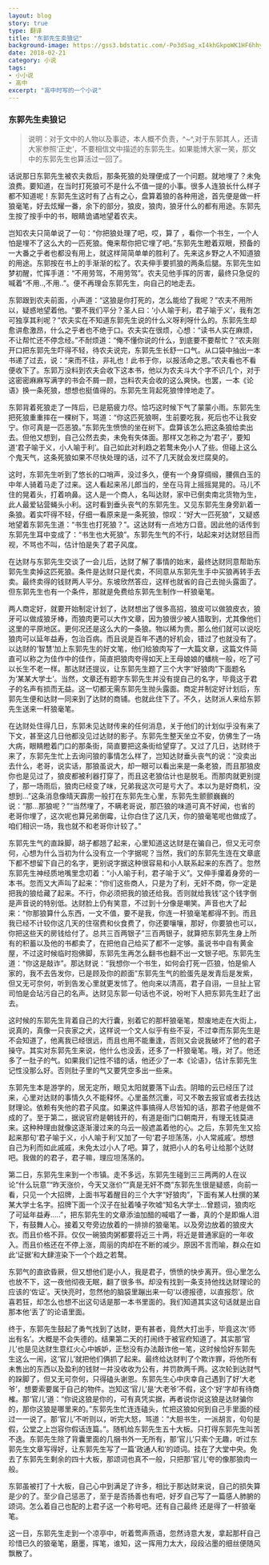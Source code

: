 ```yaml
---
layout: blog
story: true
type: 翻译
title: "东郭先生卖狼记"
background-image: https://gss3.bdstatic.com/-Po3dSag_xI4khGkpoWK1HF6hhy/baike/c0%3Dbaike80%2C5%2C5%2C80%2C26/sign=da89c813b119ebc4d4757ecbe34fa499/b3119313b07eca80c680ce91932397dda144833b.jpg
date: 2018-02-21
category: 小说
tags:
- 小小说
- 高中
excerpt: "高中时写的一个小说"
---
```


### 东郭先生卖狼记
> 说明：对于文中的人物以及事迹，本人概不负责，^~^,对于东郭其人，还请大家参照‘正史’，不要相信文中描述的东郭先生。如果能博大家一笑，那文中的东郭先生也算活过一回了。

话说那日东郭先生被农夫救后，那条死狼的处理便成了一个问题。就地埋了？未免浪费。要知道，在当时打死狼可不是什么不值一提的小事。很多人连狼长什么样子都不知道呢！东郭先生这时有了占有之心，盘算着狼的各种用途，首先便是做一杆狼毫笔，好去炫耀一番，余下的部分，狼皮，狼肉，狼牙什么的都有用途。东郭先生按了按手中的书，眼睛诡谲地望着农夫。
    
岂知农夫只简单说了一句：“你把狼处理了吧，哎，算了 ，看你一个书生，一个人怕是埋不了这么大的一匹死狼。俺来帮你把它埋了吧。”东郭先生瞪着双眼，预备的一大番之乎者也都没有用上，就这样简简单单的胜利了。先来这乡野之人不知道狼的用途。东郭按在书上的手渐渐的松了。农夫伸手要抓狼的两条后腿。东郭先生如梦初醒，忙挥手道：“不用劳驾，不用劳驾”。农夫见他手挥的厉害，最终只急促的喊着“不用..,不用..”。便不再理会东郭先生，向自己的地走去。

东郭跟到农夫前面，小声道：“这狼是你打死的，怎么能给了我呢？”农夫不用所以，疑惑地望着他。“要不我们平分？圣人曰：‘小人喻于利，君子喻于义’，我有怎可独享其利呢？”农夫实在不知道东郭先生说的什么义呀利呀什么的。东郭先生却愈讲愈激昂，什么之乎者也不绝于口。农夫实在很烦，心想：“读书人实在麻烦，不让帮忙还不停念经。”不耐烦道：“俺不懂你说的什么，到底要不要帮忙？”农夫刚开口把东郭先生吓得不轻，待农夫说完，东郭先生长舒一口气。从口袋中抽出一本书递了过去，说：“来而不往，非礼也！此书于你，以报活命之恩。”农夫看也不看便收下了。东郭万没料到农夫会收下这本书，他以为农夫斗大个字不识几个，对于这密密麻麻写满字的书会不屑一顾，岂料农夫会收的这么爽快。也罢，一本《论语》换一条死狼，想想也挺值得的。东郭先生背起死狼悻悻地走了。

东郭背着死狼走了一阵后，已是筋疲力尽。恰巧这时候下气了蒙蒙小雨。东郭先生把死狼重重摔在一棵树下，骂道：“你这匹死狼啊，生前要吃我，死后也不让我安宁。你可真是一匹恶狼。”东郭先生愤愤的坐在树下。盘算该怎么把这条狼给卖出去。但他又想到，自己公然去卖，未免有失体面。那样又怎称之为‘君子’，要知道‘君子喻于义，小人喻于利’。自己如此对利趋之若鹜未免小人了些。但碰上这么个鬼天气，这条死狼如果不尽快处理的话，过不了几天就会发烂腐臭的。

这时，东郭先生听到了悠长的口哨声，没过多久，便有一个身穿绸缎，腰佩白玉的中年人骑着马走了过来。这人看起来吊儿郎当的，坐在马背上摇摇晃晃的。马儿不住的晃着头，打着响鼻。这人是一个商人，名叫达财，家中已倒卖南北货物为生，此人最爱钻营蝇头小利。这时看到垂头丧气的东郭先生。又见东郭先生身旁趴着一条狼。着实吓得不轻，仔细一看原来是一条死狼，惊叹：“好大一匹死狼”，又疑惑地望着东郭先生道：“书生也打死狼？”。这达财有一点地方口音。因此他的话传到东郭先生耳中变成了：“书生也大死狼”。东郭先生气的不行，站起来对达财怒目而视，不骂也不叫，估计怕是失了君子风度。

在达财与东郭先生交谈了一会儿后，达财了解了事情的始末，最终达财同意帮助东郭先生卖掉这匹死狼。条件是达财只是代卖，不同意从东郭先生手中买狼再转手去卖。最终卖得的钱财两人平分。东坡欣然答应，这样也就省的自己去抛头露面了。但东郭先生也有一个条件，那就是免费给东郭先生制作一杆狼毫笔。

两人商定好，就要开始制定计划了，达财想出了很多高招，狼皮可以做狼皮衣，狼牙可以做成狼牙棒，而狼肉更可以大作文章，因为狼很少被人猎取到，尤其像他们这里的平原地区。更何况还是这么大的一条狼。物以稀为贵。那么他们就可以说吃狼肉可以延年益寿，包治百病。而且说是百年不遇的好机会，错过了也就没有了。以达财的‘智慧’加上东郭先生的好文笔，他们给狼肉写了一大篇文章，这篇文件简直可以称之为佳作中的佳作，简直把狼肉夸得如天上王母娘娘的蟠桃一般，吃了可以长生不老一样。那达财还提议，让东郭先生题了三个大字“好狼肉”下面题名为‘某某大学士’。当然，文章还有题字东郭先生并没有提自己的名字，毕竟这于君子的名声有损而无益。这一切都无需东郭先生抛头露面。商定并制定好计划后，东郭先生便和达财一同来到了达财的商铺。也就此住下了。不久，达财派人来给东郭先生送来一杆狼毫笔。

在达财处住得几日，东郭未见达财传来的任何消息，关于他们的计划似乎没有来了下文，甚至这几日他都没见过达财的影子。东郭先生整天坐立不安，仿佛生了一场大病，眼睛瞪着门口的那条街，简直要把这条街给望穿了。又过了几日，达财终于来了，东郭先生忙上去询问狼的事情怎么样了，岂知达财垂头丧气的说：“没卖出去什么，老哥，说实话，那狼虽说大，却一眼可以看出来是一条老狼，而且那狼皮你也是见过了，狼皮都被利器打穿了，而且这老狼估计也是脱毛。而那肉就更别提了，那一场雨后，狼肉已经变了味，兄弟我这次可是亏大了。本以为是好商机，没想到...”这条消息像晴天霹雳一般打在东郭先生心里，东郭先生颤颤巍巍的说：“那...那狼呢？”“当然埋了，不瞒老哥说，那匹狼的味道可真不好闻，也省的老哥你埋了，这次呢也算兄弟倒霉，让你白住了这几天，你的狼毫笔呢也做成了。咱们相识一场，我也就不和老哥你计较了。”

东郭先生气的直跺脚，胡子都翘了起来，心里知道这达财是在骗自己，但又无可奈何，心想为什么当初为什么没有立一个字据呢？当然，我们的东郭先生连在文章底下都不想留下自己的名字，更别说字据这种很容易和小人联系起来的东西了。忽然东郭先生神经质地嘴里念叨着：“小人喻于利，君子喻于义”。又伸手攥着身旁的一本书。忽而又大声叫了起来：“你们这些商人，只是为了利，无奸不商，你一定是把我的狼给藏了起来。不行，你必须把我的狼还给我。否则就给我钱”这个钱字倒是声音说的特别低。达财脸上仍有笑意，不过到十分像是嘲笑。声音也大了起来：“你那狼算什么东西，一文不值，要不是我，你连一杆狼毫笔都得不到。而且我已经不计较你这几天的住宿费和伙食费了，你还要嚷嚷，那好，你要狼也可以，你把这些天的房钱给付了。总共三百两银子”三百两银子，就算把东郭先生身上所有的积蓄以及他的书都卖了，在把他自己给买了都不一定够。虽说书中自有黄金屋，不过这时候临时抱佛脚，东郭先生再怎么翻书也翻不出一文银子吧。东郭先生道：“你这是敲诈”。那达财说：“我想你一个书生，如何会打死一匹狼，怕是偷人家的，我不去告发你，已是顾及你的颜面”东郭先生气的脸蛋先是发青后是发紫，但又无可奈何，听到告发心里就更发怵了。他向来以清高，君子自诩，一旦扯上官司怕是会玷污自己的名声。达财见东郭一句话也不说，吩咐下人把东郭先生赶了出去。

这时候的东郭先生背着自己的大行囊，别着它的那杆狼毫笔，颓废地走在大街上，说真的，真像一只丧家之犬，这样说一个文人似乎有些不妥，不过幸而东郭先生是不会知道了，他离我已经很远，而且也用不能重逢，否则又会说我破坏了他的君子操守。其实对东郭先生来说，他什么也没丢，还多了一杆狼毫笔。哦，对了。他还多了一肚子的气。如果我们记性不错的话，他还少了一本《论语》，估计东郭先生记性没那么好。否则肚子里的气又要凭空多出一些来。

东郭先生本是游学的，居无定所，眼见太阳就要落下山去。阴暗的云已经压了过来，心里对达财的事情久久不能释怀。心里虽然沉重，可又不敢去报官或者去找达财理论。依赖有失他的君子风度。如果这件事搞得人尽皆知的话，那君子他是做不成的了。至于第二，据说官府是朝钱开的，有道是衙门口朝南开，有理无钱莫进来。这种种理由就像这逐渐漫过来的乌云一般遮盖着他的心。之后，东郭先生又拾起来那句‘君子喻于义，小人喻于利’又加了一句‘君子坦荡荡，小人常戚戚’。想想自己为利而如此戚戚，未免太过小人了吧。算了，就把小人的名号让给那个达财吧。我做的的君子，君子嘛，理应坦荡荡的。

第二日，东郭先生来到一个市镇。走不多远，东郭先生碰到三三两两的人在议论“什么玩意”“昨天涨价，今天又涨价”“真是无奸不商”东郭先生很是疑惑，向前一看，只见一个大招牌，上面书写着醒目的三个大字“好狼肉”，下面有某人杜撰的某某大学士名字。招牌下面一个汉子在扯着嗓子吹嘘“知名大学士...曾题词，狼肉吃了可延年益寿.....”，把东郭先生的文章添油加醋的喊唱了一番，真的个是即煽人泪下，有鼓舞人心。接着又夸旁边放着的一排排的狼毫笔。以及旁边放着的狼皮大衣。而且价格不菲。仅仅一碗狼肉粥都要将近三十两，将近是普通家庭的一年收入。而且价格还在不停上涨，周丽的肉却在不断的减少。原因不言而喻，群众在如此‘证据’和大肆渲染下一个个趋之若鹜。

东郭气的直欲昏厥，但又想他们是小人，我是君子，愤愤的快步离开。但心里怎么也放不下，这一夜他彻夜无眠，翻了很多书。却没有找到一条支持他找达财理论的应该的‘佐证’。天快亮时，忽然他的脑袋里蹦出来一句‘以德报德，以直报怨’。欣喜若狂，却怎么也想不出这句话是那一本书里面的。我们知道其实这句话就是出自那本他‘丢了’的论语里面。

终于，东郭先生鼓起了勇气找到了达财，更有甚者，竟然大打出手，毕竟这次‘师出有名’。大概是不会失德的。结果第二天的打闹终于被官府知道了。其实那‘官儿’也是见达财生意红火心中嫉妒，正愁没有办法敲诈他一笔，这时候恰好东郭先生这么一闹，这‘官儿’就把他们俩抓了起来。最终给达财判了个欺诈罪，将他所有未售出的东西以及盈利的钱财一并没收收为公有，并罚款两千两。这次轮到达财气的跺脚了，但又无可奈何，只得磕头谢恩。东郭先生心中庆幸自己遇到了好‘大老爷’，想要索要属于自己的物件。岂知这‘官儿’是‘大老爷’不假，这个‘好’字却有待商榷。那‘官儿’道：“你说这狼是你的，可有真凭实据，再者说你说这狼是达财骗你的，那你这狼是哪里来的。”东郭先生忙连连磕头，忙把这狼如何到自己手里面的经过一一说了。那‘官儿’不听则以，听完大怒，骂道：“大胆书生，一派胡言，句句是假，公堂之上岂容你假话连篇。”。随机给东郭先生五十大板。只打得东郭先生叫苦不迭。东郭先生除了背囊里面的几捆书外一无所有，那‘官儿’只索个无趣，听过东郭先生文章写得好，让东郭先生写了一篇‘政通人和’的颂词。挂在了大堂中央。免去了东郭先生剩余的四十大板，那颂词也真不一般，只把那‘官儿’夸的像那狼肉一般。

东郭虽被打了十大板，自己心中到满足了许多，相比于那达财来说，自己的损失算是少的了。至少自己惩恶了，至于是否扬善也有吧，好歹自己写了一篇感人肺腑的颂词。怎么着自己也配的上君子这一个称号吧。还有自己最终 还是得了一杆狼毫笔。

这一日，东郭先生走到一个凉亭中，听着莺声燕语，忽然诗意大发，拿起那杆自己珍惜已久的狼毫笔，磨墨，挥笔，谁知，这一挥用力太大，段段沾墨的细丝便随风飘散了。
